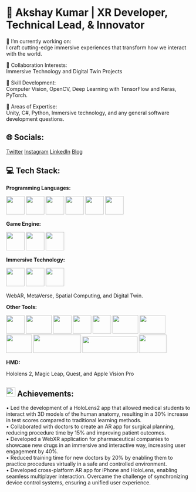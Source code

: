 # 💫   Akshay Kumar | XR Developer, Technical Lead, & Innovator 

🔭 I’m currently working on: &nbsp;  
	I craft cutting-edge immersive experiences that transform how we interact with the world.	

👯 Collaboration Interests: &nbsp;  
Immersive Technology and Digital Twin Projects

🌱 Skill Development: &nbsp;  
Computer Vision, OpenCV, Deep Learning with TensorFlow and Keras, PyTorch. &nbsp;  

💬 Areas of Expertise: &nbsp;  
Unity, C#, Python, Immersive technology, and any general software development questions.

🌐 **Socials:**
---
[Twitter](https://twitter.com/techieAKR) [Instagram](https://www.instagram.com/techieakr/) [LinkedIn](https://www.linkedin.com/in/akshay-kumar-august03/) [Blog](https://medium.com/@techieAKR)

💻 Tech Stack:
---
**Programming Languages:** 

<img src="https://cdn.jsdelivr.net/gh/devicons/devicon@latest/icons/csharp/csharp-original.svg" width='50' height='50' /> <img src="https://cdn.jsdelivr.net/gh/devicons/devicon@latest/icons/cplusplus/cplusplus-original.svg"  width='50' height='50' /> <img src="https://cdn.jsdelivr.net/gh/devicons/devicon@latest/icons/python/python-original.svg"  width='50' height='50' /> <img src="https://cdn.jsdelivr.net/gh/devicons/devicon@latest/icons/qt/qt-original.svg" width='50' height='50' /> <img src="https://cdn.jsdelivr.net/gh/devicons/devicon@latest/icons/java/java-original.svg"  width='50' height='50' />  <img src="https://cdn.jsdelivr.net/gh/devicons/devicon@latest/icons/dotnetcore/dotnetcore-original.svg" width='50' height='50' /> &nbsp;  

**Game Engine:** 

<img src="https://cdn.jsdelivr.net/gh/devicons/devicon@latest/icons/unity/unity-original.svg"  width='50' height='50' /> <img src="https://ue-cdn.artstation.com/imgproxy/dUWTYhYaq2OhG2CVlmcCTNB9r2xOtXiRWD9-0WnpOc8/filename:launch-topic-image.png/resizing_type:fill/width:640/height:640/aHR0cHM6Ly9kMWl2N2RiNDR5aGd4bi5jbG91ZGZyb250Lm5ldC9kb2N1bWVudGF0aW9uL2ltYWdlcy85YjZlMTczMC1kZjk2LTRiYjItOTQzZS0xZDc2NjdmNjE1ZGUvbGF1bmNoLXRvcGljLWltYWdlLnBuZw" width='50' height='50' /> <img src="https://blog.playcanvas.com/assets/media/playcanvas-logo.png" width='50' height='50' /> &nbsp;

**Immersive Technology:**

<img src="https://encrypted-tbn0.gstatic.com/images?q=tbn:ANd9GcSEA3XV6K2jw36afzSKFhgFaZ5Fa6S0JsqSQeJcRjLvMev1gPZb3AlqU30BYCMi7WiQ6HU&usqp=CAU" width="50" height="50" /> <img src="https://cdn-icons-png.flaticon.com/128/10645/10645127.png" width="50" height="50" > <img src="https://img.icons8.com/?size=80&id=DxQMFpJEaJO2&format=png" width="50" height="50" >

WebAR, MetaVerse, Spatial Computing, and Digital Twin. &nbsp;  

**Other Tools:**

<img src="https://www.svgrepo.com/show/475654/github-color.svg" width="50" height="50"> <img src="https://cdn.jsdelivr.net/gh/devicons/devicon@latest/icons/jenkins/jenkins-original.svg" width="70" height="50" /> <img src="https://ue-cdn.artstation.com/imgproxy/zqvQnTaKpgJUonFlZg-ZMM9ROJac-UNee9Mi0jd_Teo/filename:index.jpg/resizing_type:fill/width:640/height:640/aHR0cHM6Ly9kMWl2N2RiNDR5aGd4bi5jbG91ZGZyb250Lm5ldC9pbWFnZXMvY2FjZGNjMTctY2JjMy00M2VmLWJkMjktZDdmZWI4YmY0NTc5L2luZGV4LmpwZw" width="50" height="50"> <img src="https://plugins.jetbrains.com/files/69/503276/icon/pluginIcon.svg" width="50" height="50"> <img src="https://asset.brandfetch.io/idgfcHhU31/iduZWg1koN.svg?updated=1668047656352" width="50" height="50"> <img src="https://static.wikia.nocookie.net/google/images/b/bc/Arcore-logo.png/revision/latest?cb=20190204192627" width="70" height="50"> <img src="https://camo.githubusercontent.com/781bb94cd79bd10ae7f30e643782a68fc7a381d90fb65a3654b734cd73919e19/68747470733a2f2f6c68342e676f6f676c6575736572636f6e74656e742e636f6d2f496c516e7135735475674444563766465f7250353877423674594144715461745a33624a544f587938662d4b3552646f55544d30477a536a587242363347504e4643667a4f584d433675504c4947622d5561394979717341706e315f6730383055534c7478797a435a2d2d2d4f48376f4169307739574c725066773862654c71576761326f44544f" width="70" height="50"> <img src="https://png2.cleanpng.com/sh/db40ea78f6f6243a156766ae0b3972ec/L0KzQYm3V8A1N6tAiJH0aYP2gLBuTgZ2bpD3gdM2YYXqfbb1lPVlNaNqed5ydImwg7XyTgB1a15njeVybnX2g37tkv9vfJZzfJ8AYkPmSbK4g8Uzbmc4UZCAMkWzQoGCWME2O2E7Uao7Nki2Q4qCTwBvbz==/kisspng-vuforia-augmented-reality-sdk-ptc-business-frontend-5b3c9a1c52f639.5250209815306982683399.png" width="70" height="50"> <img src="https://techcommunity.microsoft.com/t5/image/serverpage/image-id/284764i9E4B3B818E217F72/image-dimensions/874x307?v=v2" width="130" height="50"> <img src="https://upload.wikimedia.org/wikipedia/commons/thumb/e/ee/Microsoft_Hololens_2.svg/2500px-Microsoft_Hololens_2.svg.png" width="150" height="45"> <img src="https://www.pcworld.com/wp-content/uploads/2023/04/meta-facebook-headset.jpg?quality=50&strip=all" width="75" height="50">

**HMD:** 

Hololens 2, Magic Leap, Quest, and Apple Vision Pro &nbsp;  

<img src="https://github.com/techieAKR/techieAKR/assets/13736210/7dde480e-b285-43b3-a9e1-c40e4f00ad50" width="25" height="25"> Achievements:
---
• Led the development of a HoloLens2 app that allowed medical students to interact with 3D models of the human anatomy, resulting in a 30% increase in test scores compared to traditional learning methods. &nbsp;  
• Collaborated with doctors to create an AR app for surgical planning, reducing procedure time by 15% and improving patient outcomes. &nbsp;  
• Developed a WebXR application for pharmaceutical companies to showcase new drugs in an immersive and interactive way, increasing user engagement by 40%. &nbsp;  
• Reduced training time for new doctors by 20% by enabling them to practice procedures virtually in a safe and controlled environment. &nbsp;  
• Developed cross-platform AR app for iPhone and HoloLens, enabling seamless multiplayer interaction. Overcame the challenge of synchronizing device control systems, ensuring a unified user experience.&nbsp;  

          
